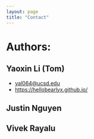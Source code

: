 ```yaml
---
layout: page
title: "Contact"
---
```


# Authors:
## Yaoxin Li (Tom)
* yal064@ucsd.edu
* https://hellobearlyx.github.io/

## Justin Nguyen

## Vivek Rayalu
